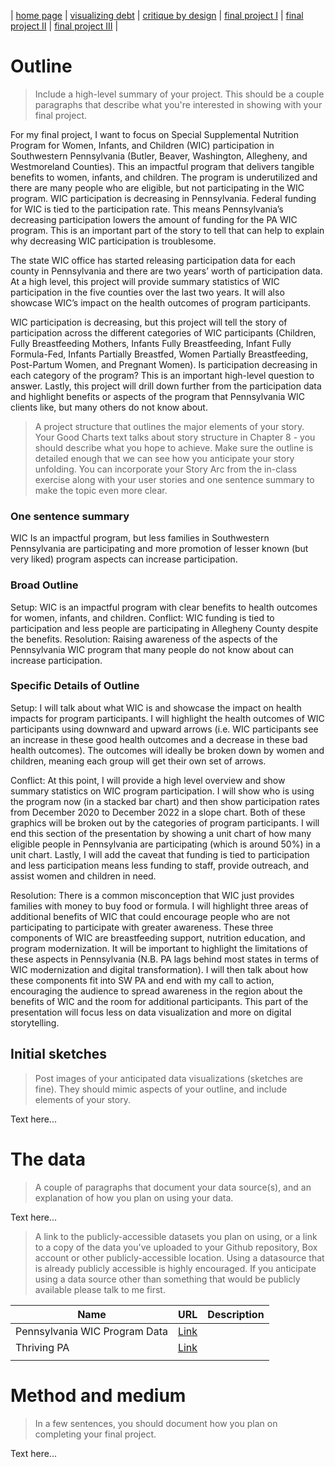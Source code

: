 | [home page](https://aburrou2.github.io/burroughs-portfolio/) | [visualizing debt](dataviz2) | [critique by design](Assignment34) | [final project I](final-project-part-one) | [final project II](final-project-part-two) | [final project III](final-project-part-three) |

# Outline
> Include a high-level summary of your project.  This should be a couple paragraphs that describe what you're interested in showing with your final project. 

For my final project, I want to focus on Special Supplemental Nutrition Program for Women, Infants, and Children (WIC) participation in Southwestern Pennsylvania (Butler, Beaver, Washington, Allegheny, and Westmoreland Counties). This an impactful program that delivers tangible benefits to women, infants, and children. The program is underutilized and there are many people who are eligible, but not participating in the WIC program. WIC participation is decreasing in Pennsylvania. Federal funding for WIC is tied to the participation rate. This means Pennsylvania’s decreasing participation lowers the amount of funding for the PA WIC program. This is an important part of the story to tell that can help to explain why decreasing WIC participation is troublesome. 

The state WIC office has started releasing participation data for each county in Pennsylvania and there are two years’ worth of participation data. At a high level, this project will provide summary statistics of WIC participation in the five counties over the last two years. It will also showcase WIC’s impact on the health outcomes of program participants. 

WIC participation is decreasing, but this project will tell the story of participation across the different categories of WIC participants (Children, Fully Breastfeeding Mothers, Infants Fully Breastfeeding, Infant Fully Formula-Fed, Infants Partially Breastfed, Women Partially Breastfeeding, Post-Partum Women, and Pregnant Women). Is participation decreasing in each category of the program? This is an important high-level question to answer. Lastly, this project will drill down further from the participation data and highlight benefits or aspects of the program that Pennsylvania WIC clients like, but many others do not know about. 


> A project structure that outlines the major elements of your story.  Your Good Charts text talks about story structure in Chapter 8 - you should describe what you hope to achieve.  Make sure the outline is detailed enough that we can see how you anticipate your story unfolding.  You can incorporate your Story Arc from the in-class exercise along with your user stories and one sentence summary to make the topic even more clear. 

### One sentence summary

WIC Is an impactful program, but less families in Southwestern Pennsylvania are participating and more promotion of lesser known (but very liked) program aspects can increase participation.  

### Broad Outline
Setup: WIC is an impactful program with clear benefits to health outcomes for women, infants, and children.
Conflict: WIC funding is tied to participation and less people are participating in Allegheny County despite the benefits. 
Resolution: Raising awareness of the aspects of the Pennsylvania WIC program that many people do not know about can increase participation. 

### Specific Details of Outline
Setup: I will talk about what WIC is and showcase the impact on health impacts for program participants. I will highlight the health outcomes of WIC participants using downward and upward arrows (i.e. WIC participants see an increase in these good health outcomes and a decrease in these bad health outcomes). The outcomes will ideally be broken down by women and children, meaning each group will get their own set of arrows. 

Conflict: At this point, I will provide a high level overview and show summary statistics on WIC program participation. I will show who is using the program now (in a stacked bar chart) and then show participation rates from December 2020 to December 2022 in a slope chart. Both of these graphics will be broken out by the categories of program participants. I will end this section of the presentation by showing a unit chart of how many eligible people in Pennsylvania are participating (which is around 50%) in a unit chart. Lastly, I will add the caveat that funding is tied to participation and less participation means less funding to staff, provide outreach, and assist women and children in need. 

Resolution: There is a common misconception that WIC just provides families with money to buy food or formula.  I will highlight three areas of additional benefits of WIC that could encourage people who are not participating to participate with greater awareness. These three components of WIC are breastfeeding support, nutrition education, and program modernization. It will be important to highlight the limitations of these aspects in Pennsylvania (N.B. PA lags behind most states in terms of WIC modernization and digital transformation). I will then talk about how these components fit into SW PA and end with my call to action, encouraging the audience to spread awareness in the region about the benefits of WIC and the room for additional participants. This part of the presentation will focus less on data visualization and more on digital storytelling. 


## Initial sketches
> Post images of your anticipated data visualizations (sketches are fine). They should mimic aspects of your outline, and include elements of your story.  

Text here...

# The data
> A couple of paragraphs that document your data source(s), and an explanation of how you plan on using your data. 

Text here...

> A link to the publicly-accessible datasets you plan on using, or a link to a copy of the data you've uploaded to your Github repository, Box account or other publicly-accessible location. Using a datasource that is already publicly accessible is highly encouraged.  If you anticipate using a data source other than something that would be publicly available please talk to me first. 

| Name | URL | Description |
|------|-----|-------------|
|Pennsylvania WIC Program Data|[Link](https://www.pawic.com/PAWICProgramData.aspx)  |             |
|Thriving PA|[Link](https://thrivingpa.org/wp-content/uploads/2022/06/Pennsylvania-WIC-Fact-Sheet-2022.pdf)|             |
|      |     |             |

# Method and medium
> In a few sentences, you should document how you plan on completing your final project. 

Text here...
